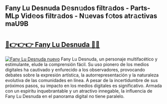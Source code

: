 ## Fany Lu Desnuda D𝚎sn𝚞dos filtr𝚊dos - Parts-MLp Vid𝚎os filtr𝚊dos - N𝚞evas f𝚘tos atr𝚊ctivas maU9B

# <h2><a href="http://mbaacua.tromn.icu/?c=Fany+Lu+Desnuda">🔗👉👉👉 Fany Lu Desnuda 🔗🔗</a></h2>

[![Fany Lu Desnuda nuevo](https://i.imgur.com/pEAQMta.gif)](http://mbaacua.tromn.icu/?c=Fany+Lu+Desnuda)
Fany Lu Desnuda, un personaje multifacético y estimulante, elude la comprensión fácil. Su uso pionero de los medios digitales ha cautivado y enfurecido a los observadores, provocando debates sobre la expresión artística, la autorrepresentación y la naturaleza evolutiva de las comunidades en línea. A pesar de la incertidumbre de sus próximos pasos, su impacto en los medios digitales es significativo. Armada con un espíritu inquebrantable y un atractivo innegable, la influencia de Fany Lu Desnuda en el panorama digital no tiene paralelo.
